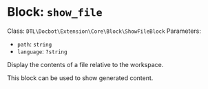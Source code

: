 Block: `show_file`
==================

Class: `DTL\Docbot\Extension\Core\Block\ShowFileBlock`
Parameters:
- `path`: `string`
- `language`: `?string`

Display the contents of a file relative to the workspace.

This block can be used to show generated content.

